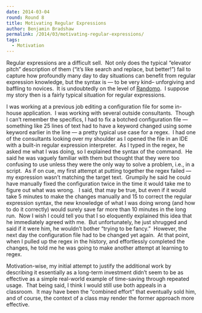 ```yaml
---
date: 2014-03-04
round: Round 8
title: Motivating Regular Expressions
author: Benjamin Bradshaw
permalink: /2014/03/motivating-regular-expressions/
tags:
  - Motivation
---
```

Regular expressions are a difficult sell.  Not only does the typical &#8220;elevator pitch&#8221; description of them (&#8220;it&#8217;s like search and replace, but better!&#8221;) fail to capture how profoundly many day to day situations can benefit from regular expression knowledge, but the syntax is &#8212; to be very kind&#8211; unforgiving and baffling to novices.  It is undoubtedly on the level of [Randomo][1].  I suppose my story then is a fairly typical situation for regular expressions.

I was working at a previous job editing a configuration file for some in-house application.  I was working with several outside consultants.  Though I can&#8217;t remember the specifics, I had to fix a botched configuration file &#8212; something like 25 lines of text had to have a keyword changed using some keyword earlier in the line &#8212; a pretty typical use case for a regex.  I had one of the consultants looking over my shoulder as I opened the file in an IDE with a built-in regular expression interpreter.  As I typed in the regex, he asked me what I was doing, so I explained the syntax of the command.  He said he was vaguely familiar with them but thought that they were too confusing to use unless they were the only way to solve a problem, i.e., in a script.  As if on cue, my first attempt at putting together the regex failed &#8212; my expression wasn&#8217;t matching the target text.  Grumpily he said he could have manually fixed the configuration twice in the time it would take me to figure out what was wrong.   I said, that may be true, but even if it would take 5 minutes to make the changes manually and 15 to correct the regular expression syntax, the new knowledge of what I was doing wrong (and how to do it correctly) would surely save far more than 10 minutes in the long run.  Now I wish I could tell you that I so eloquently explained this idea that he immediately agreed with me.  But unfortunately, he just shrugged and said if it were him, he wouldn&#8217;t bother &#8220;trying to be fancy.&#8221;  However, the next day the configuration file had to be changed yet again.  At that point, when I pulled up the regex in the history, and effortlessly completed the changes, he told me he was going to make another attempt at learning to regex.

Motivation-wise, my initial attempt to justify the additional work by describing it essentially as a long-term investment didn&#8217;t seem to be as effective as a simple real-world example of time-saving through repeated usage.  That being said, I think I would still use both appeals in a classroom.  It may have been the &#8220;combined effort&#8221; that eventually sold him, and of course, the context of a class may render the former approach more effective.

 [1]: http://ecs.victoria.ac.nz/foswiki/pub/Events/PLATEAU/Program/plateau2011-stefik.pdf
